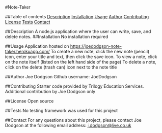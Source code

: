 #Note-Taker

##Table of contents
[Description](##description)
[Installation](##installation)
[Usage](##usage)
[Author](##author)
[Contributing](##contributing)
[License](##license)
[Tests](##tests)
[Contact](##contact)

##Description
A node.js application where the user can write, save, and delete notes.
##Installation
No installation required

##Usage
Application hosted on https://joedodgson-note-taker.herokuapp.com/
To create a new note, click the new note (pencil) icon, enter your title and text, then click the save icon.
To view a note, click on the note itself (listed on the left hand side of the page)
To delete a note, click on the delete (trash can) icon next to the note title

##Author
Joe Dodgson
Github username: JoeDodgson

##Contributing
Starter code provided by Trilogy Education Services. Additional contribution by Joe Dodgson only

##License
Open source

##Tests
No testing framework was used for this project

##Contact
For any questions about this project, please contact Joe Dodgson at the following email address:
j.dodgson@live.co.uk
